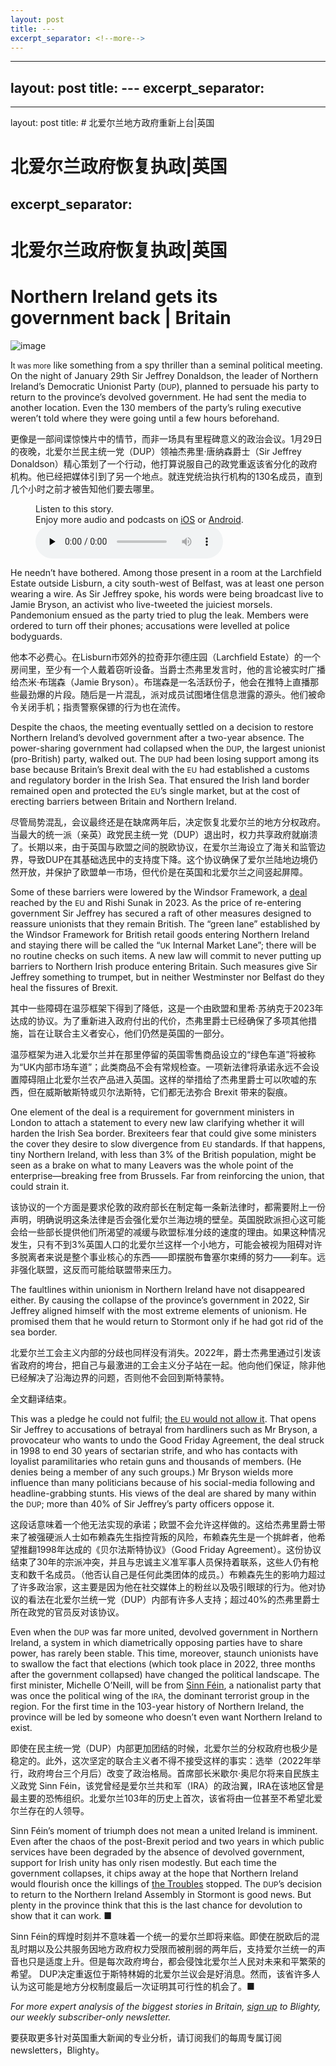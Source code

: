 ```yaml
---
layout: post
title: ---
excerpt_separator: <!--more-->
---
```



<!--more-->

---
layout: post
title: ---
excerpt_separator: <!--more-->
---


<!--more-->

---
layout: post
title: # 北爱尔兰地方政府重新上台|英国


# 北爱尔兰政府恢复执政|英国
excerpt_separator: <!--more-->
---


<!--more-->

# 北爱尔兰政府恢复执政|英国


# Northern Ireland gets its government back | Britain

![image](https://images.weserv.nl/?url=www.economist.com/img/b/1280/720/90/media-assets/image/20240203_BRP001.jpg)

<div></div><p><span>I</span><small>t was more</small> like something from a spy thriller than a seminal political meeting. On the night of January 29th Sir Jeffrey Donaldson, the leader of Northern Ireland’s Democratic Unionist Party (<small>DUP</small>), planned to persuade his party to return to the province’s devolved government. He had sent the media to another location. Even the 130 members of the party’s ruling executive weren’t told where they were going until a few hours beforehand.</p>

更像是一部间谍惊悚片中的情节，而非一场具有里程碑意义的政治会议。1月29日的夜晚，北爱尔兰民主统一党（DUP）领袖杰弗里·唐纳森爵士（Sir Jeffrey Donaldson）精心策划了一个行动，他打算说服自己的政党重返该省分化的政府机构。他已经把媒体引到了另一个地点。就连党统治执行机构的130名成员，直到几个小时之前才被告知他们要去哪里。


<div><figure><div><figcaption>Listen to this story.</figcaption> <span>Enjoy more audio and podcasts on<!-- --> <a href="https://www.economist.comhttps://economist-app.onelink.me/d2eC/bed1b25" id="audio-ios-cta" rel="noreferrer" target="_blank">iOS</a> <!-- -->or<!-- --> <a href="https://www.economist.comhttps://economist-app.onelink.me/d2eC/7f3c199" id="audio-android-cta" rel="noreferrer" target="_blank">Android</a>.</span></div><audio controls="" id="audio-player" preload="none" src="https://www.economist.com/media-assets/audio/052%20Britain%20-%20Northern%20Ireland-8fe7055fc943e3906f0d8de29f759222.mp3" title="Northern Ireland gets its government back"><p>Your browser does not support the &lt;audio&gt; element.</p></audio><div><div></div></div></figure></div><p>He needn’t have bothered. Among those present in a room at the Larchfield Estate outside Lisburn, a city south-west of Belfast, was at least one person wearing a wire. As Sir Jeffrey spoke, his words were being broadcast live to Jamie Bryson, an activist who live-tweeted the juiciest morsels. Pandemonium ensued as the party tried to plug the leak. Members were ordered to turn off their phones; accusations were levelled at police bodyguards. </p>

他本不必费心。在Lisburn市郊外的拉奇菲尔德庄园（Larchfield Estate）的一个房间里，至少有一个人戴着窃听设备。当爵士杰弗里发言时，他的言论被实时广播给杰米·布瑞森（Jamie Bryson）。布瑞森是一名活跃份子，他会在推特上直播那些最劲爆的片段。随后是一片混乱，派对成员试图堵住信息泄露的源头。他们被命令关闭手机；指责警察保镖的行为也在流传。


<p>Despite the chaos, the meeting eventually settled on a decision to restore Northern Ireland’s devolved government after a two-year absence. The power-sharing government had collapsed when the <small>DUP</small>, the largest unionist (pro-British) party, walked out. The <small>DUP</small> had been losing support among its base because Britain’s Brexit deal with the <small>EU</small> had established a customs and regulatory border in the Irish Sea. That ensured the Irish land border remained open and protected the <small>EU</small>’s single market, but at the cost of erecting barriers between Britain and Northern Ireland. </p>

尽管局势混乱，会议最终还是在缺席两年后，决定恢复北爱尔兰的地方分权政府。当最大的统一派（亲英）政党民主统一党（DUP）退出时，权力共享政府就崩溃了。长期以来，由于英国与欧盟之间的脱欧协议，在爱尔兰海设立了海关和监管边界，导致DUP在其基础选民中的支持度下降。这个协议确保了爱尔兰陆地边境仍然开放，并保护了欧盟单一市场，但代价是在英国和北爱尔兰之间竖起屏障。


<div><div><div id="econ-1"></div></div></div><p>Some of these barriers were lowered by the Windsor Framework, a <a href="https://www.economist.com/britain/2023/10/26/is-the-windsor-framework-in-northern-ireland-working">deal</a> reached by the <small>EU</small> and Rishi Sunak in 2023. As the price of re-entering government Sir Jeffrey has secured a raft of other measures designed to reassure unionists that they remain British. The “green lane” established by the Windsor Framework for British retail goods entering Northern Ireland and staying there will be called the “<small>UK</small> Internal Market Lane”; there will be no routine checks on such items. A new law will commit to never putting up barriers to Northern Irish produce entering Britain. Such measures give Sir Jeffrey something to trumpet, but in neither Westminster nor Belfast do they heal the fissures of Brexit.</p>

其中一些障碍在温莎框架下得到了降低，这是一个由欧盟和里希·苏纳克于2023年达成的协议。为了重新进入政府付出的代价，杰弗里爵士已经确保了多项其他措施，旨在让联合主义者安心，他们仍然是英国的一部分。

温莎框架为进入北爱尔兰并在那里停留的英国零售商品设立的“绿色车道”将被称为“UK内部市场车道”；此类商品不会有常规检查。一项新法律将承诺永远不会设置障碍阻止北爱尔兰农产品进入英国。这样的举措给了杰弗里爵士可以吹嘘的东西，但在威斯敏斯特或贝尔法斯特，它们都无法弥合 Brexit 带来的裂痕。


<p>One element of the deal is a requirement for government ministers in London to attach a statement to every new law clarifying whether it will harden the Irish Sea border. Brexiteers fear that could give some ministers the cover they desire to slow divergence from <small>EU</small> standards. If that happens, tiny Northern Ireland, with less than 3% of the British population, might be seen as a brake on what to many Leavers was the whole point of the enterprise—breaking free from Brussels. Far from reinforcing the union, that could strain it. </p>

该协议的一个方面是要求伦敦的政府部长在制定每一条新法律时，都需要附上一份声明，明确说明这条法律是否会强化爱尔兰海边境的壁垒。英国脱欧派担心这可能会给一些部长提供他们所渴望的减缓与欧盟标准分歧的速度的理由。如果这种情况发生，只有不到3%英国人口的北爱尔兰这样一个小地方，可能会被视为阻碍对许多脱离者来说是整个事业核心的东西——即摆脱布鲁塞尔束缚的努力——刹车。远非强化联盟，这反而可能给联盟带来压力。


<p>The faultlines within unionism in Northern Ireland have not disappeared either. By causing the collapse of the province’s government in 2022, Sir Jeffrey aligned himself with the most extreme elements of unionism. He promised them that he would return to Stormont only if he had got rid of the sea border. </p>

北爱尔兰工会主义内部的分歧也同样没有消失。2022年，爵士杰弗里通过引发该省政府的垮台，把自己与最激进的工会主义分子站在一起。他向他们保证，除非他已经解决了沿海边界的问题，否则他不会回到斯特蒙特。

全文翻译结束。


<p>This was a pledge he could not fulfil; <a href="https://www.economist.com/britain/2023/10/26/is-the-windsor-framework-in-northern-ireland-working">the <small>EU</small> would not allow it</a>. That<!-- --> opens Sir Jeffrey to accusations of betrayal from hardliners such as Mr Bryson, a provocateur who wants to undo the Good Friday Agreement, the deal struck in 1998 to end 30 years of sectarian strife, and who has contacts with loyalist paramilitaries who retain guns and thousands of members. (He denies being a member of any such groups.) Mr Bryson wields more influence than many politicians because of his social-media following and headline-grabbing stunts. His views of the deal are shared by many within the <small>DUP</small>; more than 40% of Sir Jeffrey’s party officers oppose it. </p>

这段话意味着一个他无法实现的承诺；欧盟不会允许这样做的。这给杰弗里爵士带来了被强硬派人士如布赖森先生指控背叛的风险，布赖森先生是一个挑衅者，他希望推翻1998年达成的《贝尔法斯特协议》（Good Friday Agreement）。这份协议结束了30年的宗派冲突，并且与忠诚主义准军事人员保持着联系，这些人仍有枪支和数千名成员。（他否认自己是任何此类团体的成员。）布赖森先生的影响力超过了许多政治家，这主要是因为他在社交媒体上的粉丝以及吸引眼球的行为。他对协议的看法在北爱尔兰统一党（DUP）内部有许多人支持；超过40%的杰弗里爵士所在政党的官员反对该协议。


<div><div><div id="econ-2"></div></div></div><p>Even when the <small>DUP</small> was far more united, devolved government in Northern Ireland, a system in which diametrically opposing parties have to share power, has rarely been stable. This time, moreover, staunch unionists have to swallow the fact that elections (which took place in 2022, three months after the government collapsed) have changed the political landscape. The first minister, Michelle O’Neill, will be from <a href="https://www.economist.com/britain/sinn-fein-has-become-northern-irelands-biggest-party/21809215">Sinn Féin</a>, a nationalist party that was once the political wing of the <small>IRA</small>, the dominant terrorist group in the region. For the first time in the 103-year history of Northern Ireland, the province will be led by someone who doesn’t even want Northern Ireland to exist. </p>

即使在民主统一党（DUP）内部更加团结的时候，北爱尔兰的分权政府也极少是稳定的。此外，这次坚定的联合主义者不得不接受这样的事实：选举（2022年举行，政府垮台三个月后）改变了政治格局。首席部长米歇尔·奥尼尔将来自民族主义政党 Sinn Féin，该党曾经是爱尔兰共和军（IRA）的政治翼，IRA在该地区曾是最主要的恐怖组织。北爱尔兰103年的历史上首次，该省将由一位甚至不希望北爱尔兰存在的人领导。


<p>Sinn Féin’s moment of triumph does not mean a united Ireland is imminent. Even after the chaos of the post-Brexit period and two years in which public services have been degraded by the absence of devolved government, support for Irish unity has only risen modestly. But each time the government collapses, it chips away at the hope that Northern Ireland would flourish once the killings of <a href="https://www.economist.com/britain/2024/01/18/northern-irelands-peace-process-is-not-over">the Troubles</a> stopped. The <small>DUP</small>’s decision to return to the Northern Ireland Assembly in Stormont is good news. But plenty in the province think that this is the last chance for devolution to show that it can work. <span>■</span></p>

 Sinn Féin的辉煌时刻并不意味着一个统一的爱尔兰即将来临。即使在脱欧后的混乱时期以及公共服务因地方政府权力受限而被削弱的两年后，支持爱尔兰统一的声音也只是适度上升。但是每次政府垮台，都会侵蚀北爱尔兰人民对未来和平繁荣的希望。 DUP决定重返位于斯特林姆的北爱尔兰议会是好消息。然而，该省许多人认为这可能是地方分权制度最后一次证明其可行性的机会了。■


<p><i>For more expert analysis of the biggest stories in Britain, <a href="https://www.economist.com/newsletters/blighty">sign up</a> to Blighty, our weekly subscriber-only newsletter. </i></p>

要获取更多针对英国重大新闻的专业分析，请订阅我们的每周专属订阅 newsletters，Blighty。

